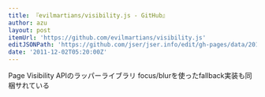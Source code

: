 ```yaml
---
title: 『evilmartians/visibility.js - GitHub』
author: azu
layout: post
itemUrl: 'https://github.com/evilmartians/visibility.js'
editJSONPath: 'https://github.com/jser/jser.info/edit/gh-pages/data/2011/12/index.json'
date: '2011-12-02T05:20:00Z'
---
```

Page Visibility APIのラッパーライブラリ
focus/blurを使ったfallback実装も同梱サれている

